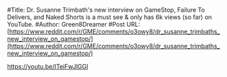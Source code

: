 #Title: Dr. Susanne Trimbath's new interview on GameStop, Failure To Delivers, and Naked Shorts is a must see & only has 6k views (so far) on YouTube.
#Author: Green8Dreamer
#Post URL: [https://www.reddit.com/r/GME/comments/o3owy8/dr_susanne_trimbaths_new_interview_on_gamestop/](https://www.reddit.com/r/GME/comments/o3owy8/dr_susanne_trimbaths_new_interview_on_gamestop/)


https://youtu.be/ITeiFwJlGGI